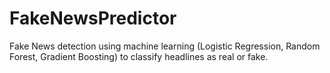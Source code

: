 # FakeNewsPredictor
Fake News detection using machine learning (Logistic Regression, Random Forest, Gradient Boosting) to classify headlines as real or fake.
